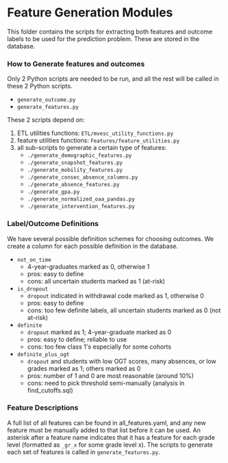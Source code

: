 # Feature Generation Modules

This folder contains the scripts for extracting both features and outcome labels to be used for the prediction problem.
These are stored in the database.

### How to Generate features and outcomes
Only 2 Python scripts are needed to be run, and all the rest will be called in these 2 Python scripts.
 * `generate_outcome.py`
 * `generate_features.py`

These 2 scripts depend on:
 1. ETL utilities functions: `ETL/mvesc_utility_functions.py`
 2. feature utilities functions: `Features/feature_utilities.py`
 3. all sub-scripts to generate a certain type of features:
    * `./generate_demographic_features.py`
    * `./generate_snapshot_features.py`
    * `./generate_mobility_features.py`
    * `./generate_consec_absence_columns.py`
    * `./generate_absence_features.py`
    * `./generate_gpa.py`
    * `./generate_normalized_oaa_pandas.py`
    * `./generate_intervention_features.py`

### Label/Outcome Definitions

We have several possible definition schemes for choosing outcomes. We create a column for each possible definition in the database.
 * `not_on_time`
    - 4-year-graduates marked as 0, otherwise 1
    - pros: easy to define
    - cons: all uncertain students marked as 1 (at-risk)
 * `is_dropout`
    - `dropout` indicated in withdrawal code marked as 1, otherwise 0
    - pros: easy to define
    - cons: too few definite labels, all uncertain students marked as 0 (not at-risk)
 * `definite`
    - `dropout` marked as 1; 4-year-graduate marked as 0
    - pros: easy to define; reliable to use
    - cons: too few class 1's especially for some cohorts
 * `definite_plus_ogt`
    - `dropout` and students with low OGT scores, many absences, or low grades marked as 1; others marked as 0
    - pros: number of 1 and 0 are most reasonable (around 10%)
    - cons: need to pick threshold semi-manually (analysis in find_cutoffs.sql)

### Feature Descriptions
A full list of all features can be found in all_features.yaml, and any new feature must be manually added to that list before it can be used.
An asterisk after a feature name indicates that it has a feature for each grade level (formatted as `_gr_x` for some grade level x).
The scripts to generate each set of features is called in `generate_features.py`.
